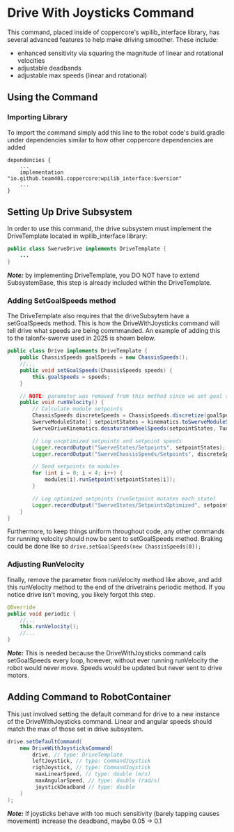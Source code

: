 
# Drive With Joysticks Command

This command, placed inside of coppercore's wpilib_interface library, has several advanced features to help make driving smoother. These include:

- enhanced sensitivity via squaring the magnitude of linear and rotational velocities
- adjustable deadbands
- adjustable max speeds (linear and rotational)

## Using the Command

### Importing Library

To import the command simply add this line to the robot code's build.gradle under dependencies similar to how other coppercore dependencies are added

```text
dependencies {
    ...
    implementation "io.github.team401.coppercore:wpilib_interface:$version"
    ...
}
```

## Setting Up Drive Subsystem

In order to use this command, the drive subsystem must implement the DriveTemplate located in wpilib_interface library:

```java
public class SwerveDrive implements DriveTemplate {
    ...
}
```

***Note:*** by implementing DriveTemplate, you DO NOT have to extend SubsystemBase, this step is already included within the DriveTemplate.

### Adding SetGoalSpeeds method

The DriveTemplate also requires that the driveSubsytem have a setGoalSpeeds method. This is how the DriveWithJoysticks command will tell drive what speeds are being commmanded. An example of adding this to the talonfx-swerve used in 2025 is shown below.

```java
public class Drive implements DriveTemplate {
    public ChassisSpeeds goalSpeeds = new ChassisSpeeds();
    //...
    public void setGoalSpeeds(ChassisSpeeds speeds) {
        this.goalSpeeds = speeds;
    }

    // NOTE: parameter was removed from this method since we set goal speeds elsewhere
    public void runVelocity() { 
        // Calculate module setpoints
        ChassisSpeeds discreteSpeeds = ChassisSpeeds.discretize(goalSpeeds, 0.02); // only difference is found on this line, where speeds discretized are based on set goal speeds
        SwerveModuleState[] setpointStates = kinematics.toSwerveModuleStates(discreteSpeeds);
        SwerveDriveKinematics.desaturateWheelSpeeds(setpointStates, TunerConstants.kSpeedAt12Volts);

        // Log unoptimized setpoints and setpoint speeds
        Logger.recordOutput("SwerveStates/Setpoints", setpointStates);
        Logger.recordOutput("SwerveChassisSpeeds/Setpoints", discreteSpeeds);

        // Send setpoints to modules
        for (int i = 0; i < 4; i++) {
            modules[i].runSetpoint(setpointStates[i]);
        }

        // Log optimized setpoints (runSetpoint mutates each state)
        Logger.recordOutput("SwerveStates/SetpointsOptimized", setpointStates);
    }
}
```

Furthermore, to keep things uniform throughout code, any other commands for running velocity should now be sent to setGoalSpeeds method. Braking could be done like so `drive.setGoalSpeeds(new ChassisSpeeds(0));`

### Adjusting RunVelocity

finally, remove the parameter from runVelocity method like above, and add this runVelocity method to the end of the drivetrains periodic method. If you notice drive isn't moving, you likely forgot this step.

```java
@Override
public void periodic {
    //...
    this.runVelocity();
    //...
}
```

***Note:*** This is needed because the DriveWithJoysticks command calls setGoalSpeeds every loop, however, without ever running runVelocity the robot would never move. Speeds would be updated but never sent to drive motors.

## Adding Command to RobotContainer

This just involved setting the default command for drive to a new instance of the DriveWithJoysticks command. Linear and angular speeds should match the max of those set in drive subsystem.

```java
drive.setDefaultCommand(
    new DriveWithJoysticksCommand(
        drive, // type: DriveTemplate
        leftJoystick, // type: CommandJoystick
        righJoystick, // type: CommandJoystick
         maxLinearSpeed, // type: double (m/s)
         maxAngularSpeed, // type: double (rad/s)
         joystickDeadband // type: double
    )
);
```

***Note:*** If joysticks behave with too much sensitivity (barely tapping causes movement) increase the deadband, maybe 0.05 -> 0.1
